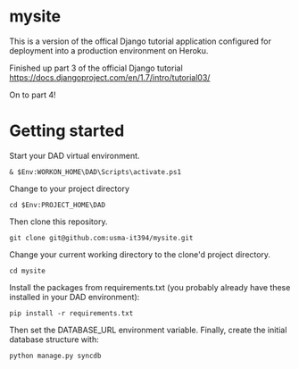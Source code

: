 # mysite
This is a version of the offical Django tutorial application configured for deployment into a production environment on Heroku.

Finished up part 3 of the official Django tutorial
https://docs.djangoproject.com/en/1.7/intro/tutorial03/

On to part 4!

# Getting started
Start your DAD virtual environment.
```
& $Env:WORKON_HOME\DAD\Scripts\activate.ps1
```
Change to your project directory
```
cd $Env:PROJECT_HOME\DAD
```
Then clone this repository.  
```
git clone git@github.com:usma-it394/mysite.git
```

Change your current working directory to the clone'd project directory.
```
cd mysite
```
Install the packages from requirements.txt (you probably already have these installed in your DAD environment):
```
pip install -r requirements.txt
```

Then set the DATABASE_URL environment variable. Finally, create the initial database structure with:
```
python manage.py syncdb
```
